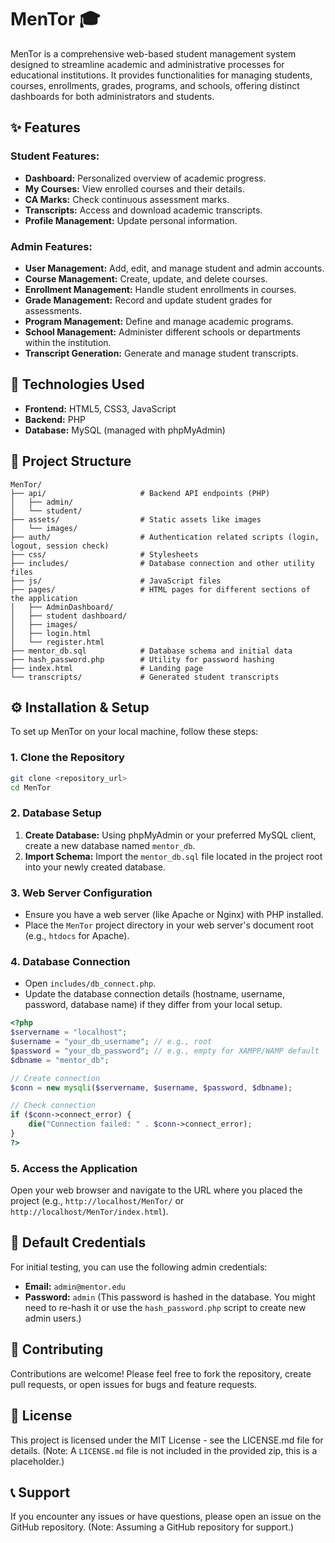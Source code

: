 # MenTor 🎓

MenTor is a comprehensive web-based student management system designed to streamline academic and administrative processes for educational institutions. It provides functionalities for managing students, courses, enrollments, grades, programs, and schools, offering distinct dashboards for both administrators and students.

## ✨ Features

### Student Features:

*   **Dashboard:** Personalized overview of academic progress.
*   **My Courses:** View enrolled courses and their details.
*   **CA Marks:** Check continuous assessment marks.
*   **Transcripts:** Access and download academic transcripts.
*   **Profile Management:** Update personal information.

### Admin Features:

*   **User Management:** Add, edit, and manage student and admin accounts.
*   **Course Management:** Create, update, and delete courses.
*   **Enrollment Management:** Handle student enrollments in courses.
*   **Grade Management:** Record and update student grades for assessments.
*   **Program Management:** Define and manage academic programs.
*   **School Management:** Administer different schools or departments within the institution.
*   **Transcript Generation:** Generate and manage student transcripts.

## 🚀 Technologies Used

*   **Frontend:** HTML5, CSS3, JavaScript
*   **Backend:** PHP
*   **Database:** MySQL (managed with phpMyAdmin)

## 📁 Project Structure

```
MenTor/
├── api/                     # Backend API endpoints (PHP)
│   ├── admin/
│   └── student/
├── assets/                  # Static assets like images
│   └── images/
├── auth/                    # Authentication related scripts (login, logout, session check)
├── css/                     # Stylesheets
├── includes/                # Database connection and other utility files
├── js/                      # JavaScript files
├── pages/                   # HTML pages for different sections of the application
│   ├── AdminDashboard/
│   ├── student dashboard/
│   ├── images/
│   ├── login.html
│   └── register.html
├── mentor_db.sql            # Database schema and initial data
├── hash_password.php        # Utility for password hashing
├── index.html               # Landing page
└── transcripts/             # Generated student transcripts
```

## ⚙️ Installation & Setup

To set up MenTor on your local machine, follow these steps:

### 1. Clone the Repository

```bash
git clone <repository_url>
cd MenTor
```

### 2. Database Setup

1.  **Create Database:** Using phpMyAdmin or your preferred MySQL client, create a new database named `mentor_db`.
2.  **Import Schema:** Import the `mentor_db.sql` file located in the project root into your newly created database.

### 3. Web Server Configuration

*   Ensure you have a web server (like Apache or Nginx) with PHP installed.
*   Place the `MenTor` project directory in your web server's document root (e.g., `htdocs` for Apache).

### 4. Database Connection

*   Open `includes/db_connect.php`.
*   Update the database connection details (hostname, username, password, database name) if they differ from your local setup.

```php
<?php
$servername = "localhost";
$username = "your_db_username"; // e.g., root
$password = "your_db_password"; // e.g., empty for XAMPP/WAMP default
$dbname = "mentor_db";

// Create connection
$conn = new mysqli($servername, $username, $password, $dbname);

// Check connection
if ($conn->connect_error) {
    die("Connection failed: " . $conn->connect_error);
}
?>
```

### 5. Access the Application

Open your web browser and navigate to the URL where you placed the project (e.g., `http://localhost/MenTor/` or `http://localhost/MenTor/index.html`).

## 🔑 Default Credentials

For initial testing, you can use the following admin credentials:

*   **Email:** `admin@mentor.edu`
*   **Password:** `admin` (This password is hashed in the database. You might need to re-hash it or use the `hash_password.php` script to create new admin users.)

## 🤝 Contributing

Contributions are welcome! Please feel free to fork the repository, create pull requests, or open issues for bugs and feature requests.

## 📄 License

This project is licensed under the MIT License - see the LICENSE.md file for details. (Note: A `LICENSE.md` file is not included in the provided zip, this is a placeholder.)

## 📞 Support

If you encounter any issues or have questions, please open an issue on the GitHub repository. (Note: Assuming a GitHub repository for support.)


